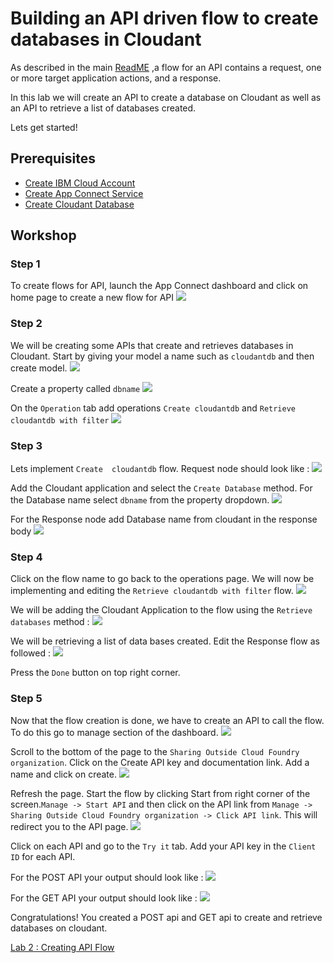 # Building an API driven flow to create databases in Cloudant 
As described in the main [ReadME](https://github.com/pmmistry/AppConnectWorkshop#flows-for-api) ,a flow for an API contains a request, one or more target application actions, and a response.

In this lab we will create an API to create a database on Cloudant as well as an API to retrieve a list of databases created. 

Lets get started! 

## Prerequisites
- [Create IBM Cloud Account](https://github.com/pmmistry/AppConnectWorkshop#prerequisites)
- [Create App Connect Service](https://github.com/pmmistry/AppConnectWorkshop#prerequisites)
- [Create Cloudant Database](https://github.com/pmmistry/AppConnectWorkshop#prerequisites)

## Workshop

### Step 1 
To create flows for API, launch the App Connect dashboard and click on home page to create a new flow for API 
![](./images/img28.png)

### Step 2
We will be creating some APIs that create and retrieves  databases in Cloudant. Start by giving your model a name such as `cloudantdb` and then create model. 
![](./images/img29.png)

Create a property called `dbname`
![](./images/img30.png)

On the `Operation` tab add operations `Create cloudantdb` and `Retrieve cloudantdb with filter` 
![](./images/img31.png)

### Step 3 
Lets implement `Create  cloudantdb` flow.  Request node should look like : 
![](./images/img32.png)

Add the Cloudant application and select the `Create Database` method. For the Database name select `dbname` from the property dropdown.
![](./images/img33.png)

For the Response node add Database name from cloudant in the response body 
![](./images/img34.png)

### Step 4 
Click on the flow name to go back to the operations page. We will now be implementing and editing the `Retrieve cloudantdb with filter` flow. 
![](./images/img35.png)

We will be adding the Cloudant Application to the flow using the `Retrieve databases` method : 
![](./images/img36.png)

We will be retrieving a list of data bases created. Edit the Response flow as followed : 
![](./images/img37.png)

Press the `Done` button on top right corner. 

### Step 5
Now that the flow creation is done, we have to create an API to call the flow. To do this go to manage section of the dashboard. 
![](./images/img38.png)

Scroll to the bottom of the page to the `Sharing Outside Cloud Foundry organization`. Click on the Create API key and documentation link. Add a name and click on create. 
![](./images/img39.png)

Refresh the page. Start the flow by clicking Start from right corner of the screen.`Manage -> Start API` and then click on the API link from `Manage -> Sharing Outside Cloud Foundry organization -> Click API link`. This will redirect you to the API page.
![](./images/img40.png)

Click on each API and go to the `Try it` tab. Add your API key in the `Client ID` for each API. 

For the POST API your output should look like : 
![](./images/img41.png)

For the GET API your output should look like : 
![](./images/img42.png)

Congratulations! You created a POST api and GET api to create and retrieve databases on cloudant. 

[Lab 2 : Creating API Flow](https://github.com/pmmistry/AppConnectWorkshop/blob/main/APIFlow.md)

